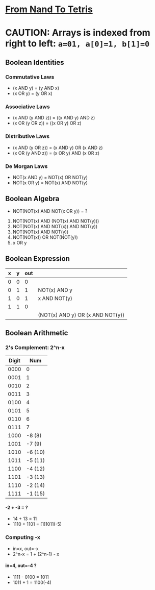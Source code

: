 # [From Nand To Tetris](https://www.nand2tetris.org/)

# CAUTION: Arrays is indexed from right to left: `a=01, a[0]=1, b[1]=0`

## Boolean Identities

### Commutative Laws

- (x AND y) = (y AND x)
- (x OR y) = (y OR x)

### Associative Laws

- (x AND (y AND z)) = ((x AND y) AND z)
- (x OR (y OR z)) = ((x OR y) OR z)

### Distributive Laws

- (x AND (y OR z)) = (x AND y) OR (x AND z)
- (x OR (y AND z)) = (x OR y) AND (x OR z)

### De Morgan Laws

- NOT(x AND y) = NOT(x) OR NOT(y)
- NOT(x OR y) = NOT(x) AND NOT(y)

## Boolean Algebra

- NOT(NOT(x) AND NOT(x OR y)) = ?

1. NOT(NOT(x) AND (NOT(x) AND NOT(y)))
1. NOT(NOT(x) AND NOT(x)) AND NOT(y))
1. NOT(NOT(x) AND NOT(y))
1. NOT(NOT(x)) OR NOT(NOT(y))
1. x OR y

## Boolean Expression

| x   | y   | out |                                  |
| --- | --- | --- | -------------------------------- |
| 0   | 0   | 0   |
| 0   | 1   | 1   | NOT(x) AND y                     |
| 1   | 0   | 1   | x AND NOT(y)                     |
| 1   | 1   | 0   |
|     |     |     | (NOT(x) AND y) OR (x AND NOT(y)) |

## Boolean Arithmetic

### 2's Complement: 2^n-x

| Digit | Num     |
| ----- | ------- |
| 0000  | 0       |
| 0001  | 1       |
| 0010  | 2       |
| 0011  | 3       |
| 0100  | 4       |
| 0101  | 5       |
| 0110  | 6       |
| 0111  | 7       |
| 1000  | -8 (8)  |
| 1001  | -7 (9)  |
| 1010  | -6 (10) |
| 1011  | -5 (11) |
| 1100  | -4 (12) |
| 1101  | -3 (13) |
| 1110  | -2 (14) |
| 1111  | -1 (15) |

#### -2 + -3 = ?

- 14 + 13 = 11
- 1110 + 1101 = [1]1011(-5)

### Computing -x

- in=x, out=-x
- 2^n-x = 1 + (2^n-1) - x

#### in=4, out=-4 ?

- 1111 - 0100 = 1011
- 1011 + 1 = 1100(-4)
